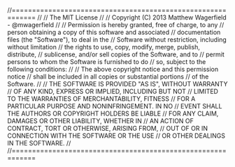 //============================================================
//
// The MIT License
//
// Copyright (C) 2013 Matthew Wagerfield - @mwagerfield
//
// Permission is hereby granted, free of charge, to any
// person obtaining a copy of this software and associated
// documentation files (the "Software"), to deal in the
// Software without restriction, including without limitation
// the rights to use, copy, modify, merge, publish, distribute,
// sublicense, and/or sell copies of the Software, and to
// permit persons to whom the Software is furnished to do
// so, subject to the following conditions:
//
// The above copyright notice and this permission notice
// shall be included in all copies or substantial portions
// of the Software.
//
// THE SOFTWARE IS PROVIDED "AS IS", WITHOUT WARRANTY
// OF ANY KIND, EXPRESS OR IMPLIED, INCLUDING BUT NOT
// LIMITED TO THE WARRANTIES OF MERCHANTABILITY, FITNESS
// FOR A PARTICULAR PURPOSE AND NONINFRINGEMENT. IN NO
// EVENT SHALL THE AUTHORS OR COPYRIGHT HOLDERS BE LIABLE
// FOR ANY CLAIM, DAMAGES OR OTHER LIABILITY, WHETHER IN
// AN ACTION OF CONTRACT, TORT OR OTHERWISE, ARISING FROM,
// OUT OF OR IN CONNECTION WITH THE SOFTWARE OR THE USE
// OR OTHER DEALINGS IN THE SOFTWARE.
//
//============================================================

